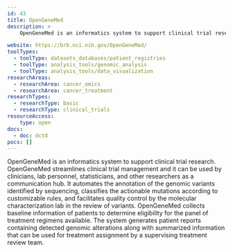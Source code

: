 ```yaml
---
id: 43
title: OpenGeneMed
description: >
    OpenGeneMed is an informatics system to support clinical trial research and streamline clinical trial management. It can also be used by clinicians, lab personnel, statisticians, and other researchers as a communication hub.

website: https://brb.nci.nih.gov/OpenGeneMed/
toolTypes:
  - toolType: datasets_databases/patient_registries
  - toolType: analysis_tools/genomic_analysis
  - toolType: analysis_tools/data_visualization
researchAreas:
  - researchArea: cancer_omics
  - researchArea: cancer_treatment
researchTypes:
  - researchType: basic
  - researchType: clinical_trials
resourceAccess:
    type: open
docs:
  - doc: dctd
pocs: []
---
```

OpenGeneMed is an informatics system to support clinical trial research. OpenGeneMed streamlines clinical trial management and it can be used by clinicians, lab personnel, statisticians, and other researchers as a communication hub. It automates the annotation of the genomic variants identified by sequencing, classifies the actionable mutations according to customizable rules, and facilitates quality control by the molecular characterization lab in the review of variants. OpenGeneMed collects baseline information of patients to determine eligibility for the panel of treatment regimens available. The system generates patient reports containing detected genomic alterations along with summarized information that can be used for treatment assignment by a supervising treatment review team.